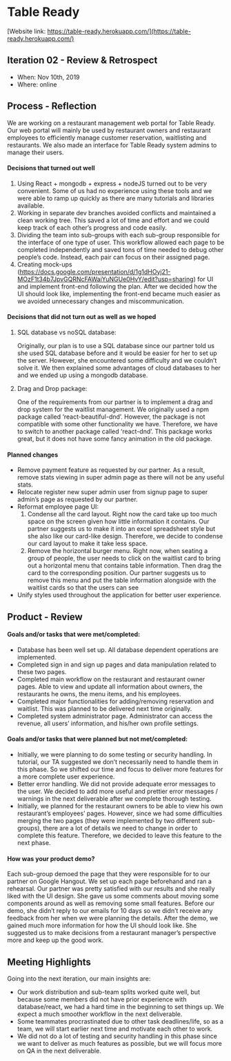 # Table Ready

[Website link: https://table-ready.herokuapp.com/](https://table-ready.herokuapp.com/)


## Iteration 02 - Review & Retrospect

 * When: Nov 10th, 2019
 * Where: online

## Process - Reflection

We are working on a restaurant management web portal for Table Ready. Our web portal will mainly be used by restaurant owners and restaurant employees to efficiently manage customer reservation, waitlisting and restaurants. We also made an interface for Table Ready system admins to manage their users.

#### Decisions that turned out well

1. Using React + mongodb + express + nodeJS turned out to be very convenient. Some of us had no experience using these tools and we were able to ramp up quickly as there are many tutorials and libraries available. 
2. Working in separate dev branches avoided conflicts and maintained a clean working tree. This saved a lot of time and effort and we could keep track of each other’s progress and code easily. 
3. Dividing the team into sub-groups with each sub-group responsible for the interface of one type of user. This workflow allowed each page to be completed independently and saved tons of time needed to debug other people’s code. Instead, each pair can focus on their assigned page. 
4. Creating mock-ups (https://docs.google.com/presentation/d/1g1dHOyj21-MOzF1t34b7JpvGQRNcFAWaiYuNGUe0HvY/edit?usp=sharing) for UI and implement front-end following the plan. After we decided how the UI should look like, implementing the front-end became much easier as we avoided unnecessary changes and miscommunication.

#### Decisions that did not turn out as well as we hoped

1. SQL database vs noSQL database:

   Originally, our plan is to use a SQL database since our partner told us she used SQL database before and it would be easier for her to set up the server. However, she encountered some difficulty and we couldn’t solve it. We then explained some advantages of cloud databases to her and we ended up using a mongodb database.

2. Drag and Drop package:

   One of the requirements from our partner is to implement a drag and drop system for the waitlist management. We originally used a npm package called ‘react-beautiful-dnd’. However, the package is not compatible with some other functionality we have. Therefore, we have to switch to another package called ‘react-dnd’. This package works great, but it does not have some fancy animation in the old package.


#### Planned changes

- Remove payment feature as requested by our partner. As a result, remove stats viewing in super admin page as there will not be any useful stats.
- Relocate register new super admin user from signup page to super admin’s page as requested by our partner. 
- Reformat employee page UI:
  1. Condense all the card layout. Right now the card take up too much space on the screen given how little information it contains. Our partner suggests us to make it into an excel spreadsheet style but she also like our card-like design. Therefore, we decide to condense our card layout to make it take less space.
  2. Remove the horizontal burger menu. Right now, when seating a group of people, the user needs to click on the waitlist card to bring out a horizontal menu that contains table information. Then drag the card to the corresponding position. Our partner suggests us to remove this menu and put the table information alongside with the waitlist cards so that the users can see 
- Unify styles used throughout the application for better user experience.


## Product - Review

#### Goals and/or tasks that were met/completed:

- Database has been well set up. All database dependent operations are implemented. 
- Completed sign in and sign up pages and data manipulation related to these two pages.
- Completed main workflow on the restaurant and restaurant owner pages. Able to view and update all information about owners, the restaurants he owns, the menu items, and his employees.
- Completed major functionalities for adding/removing reservation and waitlist. This was planned to be delivered next time originally. 
- Completed system administrator page. Administrator can access the revenue, all users’ information, and his/her own profile settings.

#### Goals and/or tasks that were planned but not met/completed:

- Initially, we were planning to do some testing or security handling. In tutorial, our TA suggested we don’t necessarily need to handle them in this phase. So we shifted our time and focus to deliver more features for a more complete user experience. 
- Better error handling. We did not provide adequate error messages to the user. We decided to add more useful and prettier error messages / warnings in the next deliverable after we complete thorough testing. 
- Initially, we planned for the restaurant owners to be able to view his own restaurant’s employees’ pages. However, since we had some difficulties merging the two pages (they were implemented by two different sub-groups), there are a lot of details we need to change in order to complete this feature. Therefore, we decided to leave this feature to the next phase.

#### How was your product demo?
Each sub-group demoed the page that they were responsible for to our partner on Google Hangout. We set up each page beforehand and ran a rehearsal. Our partner was pretty satisfied with our results and she really liked with the UI design. She gave us some comments about moving some components around as well as removing some small features. Before our demo, she didn’t reply to our emails for 10 days so we didn’t receive any feedback from her when we were planning the details. After the demo, we gained much more information for how the UI should look like. She suggested us to make decisions from a restaurant manager’s perspective more and keep up the good work. 

## Meeting Highlights

Going into the next iteration, our main insights are:

- Our work distribution and sub-team splits worked quite well, but because some members did not have prior experience with database/react, we had a hard time in the beginning to set things up. We expect a much smoother workflow in the next deliverable.
- Some teammates procrastinated due to other task deadlines/life, so as a team, we will start earlier next time and motivate each other to work.
- We did not do a lot of testing and security handling in this phase since we want to deliver as much features as possible, but we will focus more on QA in the next deliverable. 

  